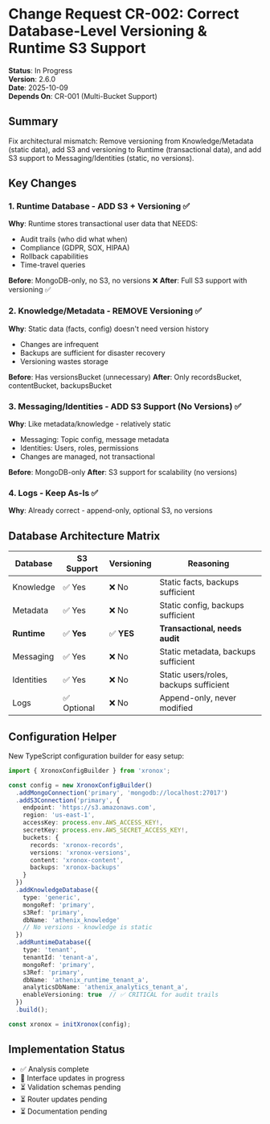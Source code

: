 # Change Request CR-002: Correct Database-Level Versioning & Runtime S3 Support

**Status**: In Progress  
**Version**: 2.6.0  
**Date**: 2025-10-09  
**Depends On**: CR-001 (Multi-Bucket Support)

## Summary

Fix architectural mismatch: Remove versioning from Knowledge/Metadata (static data), add S3 and versioning to Runtime (transactional data), and add S3 support to Messaging/Identities (static, no versions).

## Key Changes

### 1. Runtime Database - ADD S3 + Versioning ✅

**Why**: Runtime stores transactional user data that NEEDS:
- Audit trails (who did what when)
- Compliance (GDPR, SOX, HIPAA)
- Rollback capabilities
- Time-travel queries

**Before**: MongoDB-only, no S3, no versions ❌
**After**: Full S3 support with versioning ✅

### 2. Knowledge/Metadata - REMOVE Versioning ✅

**Why**: Static data (facts, config) doesn't need version history
- Changes are infrequent
- Backups are sufficient for disaster recovery
- Versioning wastes storage

**Before**: Has versionsBucket (unnecessary)
**After**: Only recordsBucket, contentBucket, backupsBucket

### 3. Messaging/Identities - ADD S3 Support (No Versions) ✅

**Why**: Like metadata/knowledge - relatively static
- Messaging: Topic config, message metadata
- Identities: Users, roles, permissions
- Changes are managed, not transactional

**Before**: MongoDB-only
**After**: S3 support for scalability (no versions)

### 4. Logs - Keep As-Is ✅

**Why**: Already correct - append-only, optional S3, no versions

## Database Architecture Matrix

| Database    | S3 Support | Versioning | Reasoning                          |
|-------------|------------|------------|------------------------------------|
| Knowledge   | ✅ Yes     | ❌ No      | Static facts, backups sufficient   |
| Metadata    | ✅ Yes     | ❌ No      | Static config, backups sufficient  |
| **Runtime** | ✅ **Yes** | ✅ **YES** | **Transactional, needs audit**     |
| Messaging   | ✅ Yes     | ❌ No      | Static metadata, backups sufficient|
| Identities  | ✅ Yes     | ❌ No      | Static users/roles, backups sufficient |
| Logs        | ✅ Optional| ❌ No      | Append-only, never modified        |

## Configuration Helper

New TypeScript configuration builder for easy setup:

```typescript
import { XronoxConfigBuilder } from 'xronox';

const config = new XronoxConfigBuilder()
  .addMongoConnection('primary', 'mongodb://localhost:27017')
  .addS3Connection('primary', {
    endpoint: 'https://s3.amazonaws.com',
    region: 'us-east-1',
    accessKey: process.env.AWS_ACCESS_KEY!,
    secretKey: process.env.AWS_SECRET_ACCESS_KEY!,
    buckets: {
      records: 'xronox-records',
      versions: 'xronox-versions',
      content: 'xronox-content',
      backups: 'xronox-backups'
    }
  })
  .addKnowledgeDatabase({
    type: 'generic',
    mongoRef: 'primary',
    s3Ref: 'primary',
    dbName: 'athenix_knowledge'
    // No versions - knowledge is static
  })
  .addRuntimeDatabase({
    type: 'tenant',
    tenantId: 'tenant-a',
    mongoRef: 'primary',
    s3Ref: 'primary',
    dbName: 'athenix_runtime_tenant_a',
    analyticsDbName: 'athenix_analytics_tenant_a',
    enableVersioning: true  // ✅ CRITICAL for audit trails
  })
  .build();

const xronox = initXronox(config);
```

## Implementation Status

- ✅ Analysis complete
- 🔄 Interface updates in progress
- ⏳ Validation schemas pending
- ⏳ Router updates pending
- ⏳ Documentation pending

